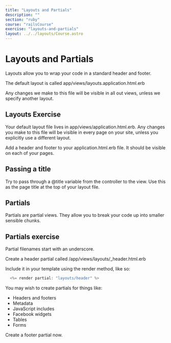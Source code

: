 ```yaml
---
title: "Layouts and Partials"
description: ""
section: "ruby"
course: "railsCourse"
exercise: "layouts-and-partials"
layout: ../../layouts/Course.astro
---
```


# Layouts and Partials

Layouts allow you to wrap your code in a standard header and footer.

The default layout is called app/views/layouts.application.html.erb

Any changes we make to this file will be visible in all out views, unless we specify another layout.

## Layouts Exercise

Your default layout file lives in app/views/application.html.erb. Any changes you make to this file will be visible in every page on your site, unless you explicitly use a different layout.

Add a header and footer to your application.html.erb file. It should be visible on each of your pages.

## Passing a title

Try to pass through a @title variable from the controller to the view. Use this as the page title at the top of your layout file.

## Partials

Partials are partial views. They allow you to break your code up into smaller sensible chunks.

## Partials exercise

Partial filenames start with an underscore.

Create a header partial called /app/views/layouts/\_header.html.erb

Include it in your template using the render method, like so:

```js
  <%= render partial: "layouts/header" %>
```

You may wish to create partials for things like:

- Headers and footers
- Metadata
- JavaScript includes
- Facebook widgets
- Tables
- Forms

Create a footer partial now.
